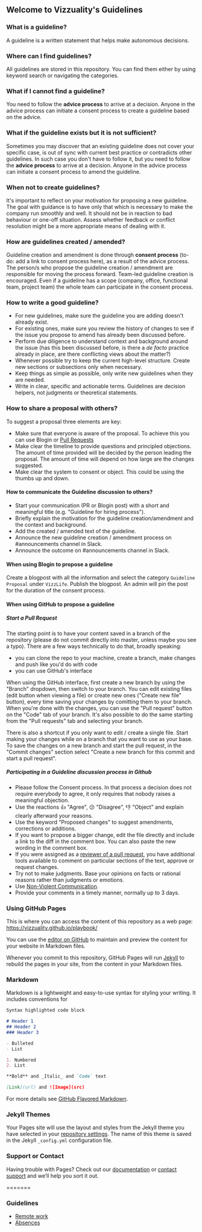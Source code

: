 ## Welcome to Vizzuality's Guidelines

### What is a guideline?

A guideline is a written statement that helps make autonomous decisions.

### Where can I find guidelines?

All guidelines are stored in this repository. You can find them either by using keyword search or navigating the categories.

### What if I cannot find a guideline?

You need to follow the **advice process** to arrive at a decision. Anyone in the advice process can initiate a consent process to create a guideline based on the advice.

### What if the guideline exists but it is not sufficient?

Sometimes you may discover that an existing guideline does not cover your specific case, is out of sync with current best practice or contradicts other guidelines. In such case you don't have to follow it, but you need to follow the **advice process** to arrive at a decision. Anyone in the advice process can initiate a consent process to amend the guideline.

### When not to create guidelines?

It's important to reflect on your motivation for proposing a new guideline. The goal with guidance is to have only that which is necessary to make the company run smoothly and well. It should not be in reaction to bad behaviour or one-off situation. Assess whether feedback or conflict resolution might be a more appropriate means of dealing with it.

### How are guidelines created / amended?

Guideline creation and amendment is done through **consent process** (to-do: add a link to consent process here), as a result of the advice process. The person/s who propose the guideline creation / amendment are responsible for moving the process forward. Team-led guideline creation is encouraged. Even if a guideline has a scope (company, office, functional team, project team) the whole team can participate in the consent process.

### How to write a good guideline?

- For new guidelines, make sure the guideline you are adding doesn't already exist.
- For existing ones, make sure you review the history of changes to see if the issue you propose to amend has already been discussed before.
- Perform due diligence to understand context and background around the issue (has this been discussed before, is there a *de facto* practice already in place, are there conflicting views about the matter?)
- Whenever possible try to keep the current high-level structure. Create new sections or subsections only when necessary.
- Keep things as simple as possible, only write new guidelines when they are needed.
- Write in clear, specific and actionable terms. Guidelines are decision helpers, not judgments or theoretical statements.

### How to share a proposal with others?

To suggest a proposal three elements are key:
- Make sure that everyone is aware of the proposal. To achieve this you can use Blogin or [Pull Requests](https://help.github.com/articles/using-pull-requests)
- Make clear the timeline to provide questions and principled objections. The amount of time provided will be decided by the person leading the proposal. The amount of time will depend on how large are the changes suggested.
- Make clear the system to consent or object. This could be using the thumbs up and down. 

#### How to communicate the Guideline discussion to others?

- Start your communication (PR or Blogin post) with a short and meaningful title (e.g. "Guideline for hiring process").
- Briefly explain the motivation for the guideline creation/amendment and the context and background.
- Add the created / amended text of the guideline.
- Announce the new guideline creation / amendment process on #announcements channel in Slack.
- Announce the outcome on #announcements channel in Slack.

#### When using Blogin to propose a guideline
Create a blogpost with all the information and select the category `Guideline Proposal` under `VizzLife`. Publish the blogpost. An admin will pin the post for the duration of the consent process. 
#### When using GitHub to propose a guideline
##### Start a Pull Request
The starting point is to have your content saved in a branch of the repository (please do not commit directly into master, unless maybe you see a typo). There are a few ways technically to do that, broadly speaking:
- you can clone the repo to your machine, create a branch, make changes and push like you'd do with code
- you can use GitHub's interface

When using the GitHub interface, first create a new branch by using the "Branch" dropdown, then switch to your branch. You can edit existing files (edit button when viewing a file) or create new ones ("Create new file" button), every time saving your changes by comitting them to your branch. When you're done with the changes, you can use the "Pull request" button on the "Code" tab of your branch. It's also possible to do the same starting from the "Pull requests" tab and selecting your branch.

There is also a shortcut if you only want to edit / create a single file. Start making your changes while on a branch that you want to use as your base. To save the changes on a new branch and start the pull request, in the "Commit changes" section select "Create a new branch for this commit and start a pull request".


##### Participating in a Guideline discussion process in Github

- Please follow the Consent process. In that process a decision does not require everybody to agree, it only requires that nobody raises a meaningful objection.
- Use the reactions :+1: "Agree", :confused: "Disagree", :-1: "Object" and explain clearly afterward your reasons.
- Use the keyword "Proposed changes" to suggest amendments, corrections or additions.
- If you want to propose a bigger change, edit the file directly and include a link to the diff in the comment box. You can also paste the new wording in the comment box.
- If you were assigned as a [reviewer of a pull request](https://help.github.com/articles/about-pull-request-reviews/), you have additional tools available to comment on particular sections of the text, approve or request changes. 
- Try not to make judgments. Base your opinions on facts or rational reasons rather than judgments or emotions.
- Use [Non-Violent Communication](https://vizzuality.github.io/playbook/conflict-resolution/).
- Provide your comments in a timely manner, normally up to 3 days.

### Using GitHub Pages

This is where you can access the content of this repository as a web page: https://vizzuality.github.io/playbook/

You can use the [editor on GitHub](https://github.com/Vizzuality/playbook/edit/master/README.md) to maintain and preview the content for your website in Markdown files.

Whenever you commit to this repository, GitHub Pages will run [Jekyll](https://jekyllrb.com/) to rebuild the pages in your site, from the content in your Markdown files.

### Markdown

Markdown is a lightweight and easy-to-use syntax for styling your writing. It includes conventions for

```markdown
Syntax highlighted code block

# Header 1
## Header 2
### Header 3

- Bulleted
- List

1. Numbered
2. List

**Bold** and _Italic_ and `Code` text

[Link](url) and ![Image](src)
```

For more details see [GitHub Flavored Markdown](https://guides.github.com/features/mastering-markdown/).

### Jekyll Themes

Your Pages site will use the layout and styles from the Jekyll theme you have selected in your [repository settings](https://github.com/Vizzuality/playbook/settings). The name of this theme is saved in the Jekyll `_config.yml` configuration file.

### Support or Contact

Having trouble with Pages? Check out our [documentation](https://help.github.com/categories/github-pages-basics/) or [contact support](https://github.com/contact) and we’ll help you sort it out.

=======
### Guidelines

- [Remote work](guidelines/remote-work.md)
- [Absences](guidelines/absences.md)
